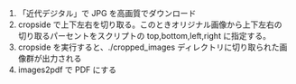 1. 「近代デジタル」で JPG を高画質でダウンロード
1. cropside で上下左右を切り取る。このときオリジナル画像から上下左右の切り取るパーセントをスクリプトの top,bottom,left,right に指定する。
1. cropside を実行すると、./cropped_images ディレクトリに切り取られた画像群が出力される
1. images2pdf で PDF にする
